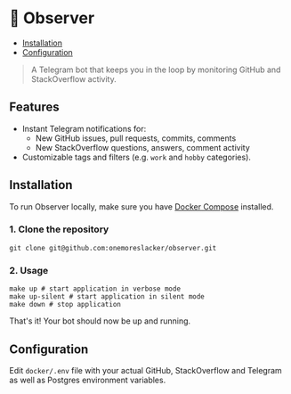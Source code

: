 # 📡 Observer

<!-- TOC -->
- [Installation](#installation)
- [Configuration](#configuration)
<!-- /TOC -->

> A Telegram bot that keeps you in the loop by monitoring GitHub and StackOverflow activity.

## Features
- Instant Telegram notifications for:
    - New GitHub issues, pull requests, commits, comments
    - New StackOverflow questions, answers, comment activity
- Customizable tags and filters (e.g. `work` and `hobby` categories).

## Installation

To run Observer locally, make sure you have [Docker Compose](https://docs.docker.com/compose/install/standalone/) installed.

### 1. Clone the repository
```shell
git clone git@github.com:onemoreslacker/observer.git
```

### 2. Usage
```shell
make up # start application in verbose mode
make up-silent # start application in silent mode
make down # stop application
```

That's it! Your bot should now be up and running.

## Configuration

Edit `docker/.env` file with your actual GitHub, StackOverflow and Telegram
as well as Postgres environment variables.